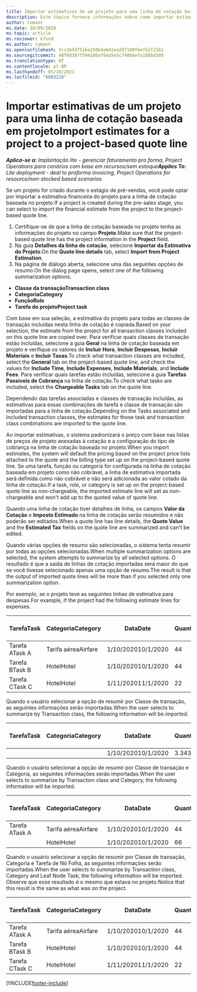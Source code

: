 ```yaml
---
title: Importar estimativas de um projeto para uma linha de cotação baseada em projeto - lite
description: Este tópico fornece informações sobre como importar estimativas de um projeto para uma linha de cotação.
author: rumant
ms.date: 10/09/2020
ms.topic: article
ms.reviewer: kfend
ms.author: rumant
ms.openlocfilehash: 5cc1643751be25864e641ea297180fbefb1f2161
ms.sourcegitcommit: 40f68387f594180af64a5e5c748b6efa188bd300
ms.translationtype: HT
ms.contentlocale: pt-BR
ms.lasthandoff: 05/10/2021
ms.locfileid: "6003228"
---
```

# <a name="import-estimates-for-a-project-to-a-project-based-quote-line"></a><span data-ttu-id="2f1c6-103">Importar estimativas de um projeto para uma linha de cotação baseada em projeto</span><span class="sxs-lookup"><span data-stu-id="2f1c6-103">Import estimates for a project to a project-based quote line</span></span> 

<span data-ttu-id="2f1c6-104">_**Aplica-se a:** Implantação lite - gerenciar faturamento pro forma, Project Operations para cenários com base em recursos/sem estoque_</span><span class="sxs-lookup"><span data-stu-id="2f1c6-104">_**Applies To:** Lite deployment - deal to proforma invoicing, Project Operations for resource/non-stocked based scenarios_</span></span>

<span data-ttu-id="2f1c6-105">Se um projeto for criado durante o estágio de pré-vendas, você pode optar por importar a estimativa financeira do projeto para a linha de cotação baseada no projeto.</span><span class="sxs-lookup"><span data-stu-id="2f1c6-105">If a project is created during the pre-sales stage, you can select to import the financial estimate from the project to the project-based quote line.</span></span>

1. <span data-ttu-id="2f1c6-106">Certifique-se de que a linha de cotação baseada no projeto tenha as informações do projeto no campo **Projeto**.</span><span class="sxs-lookup"><span data-stu-id="2f1c6-106">Make sure that the project-based quote line has the project information in the **Project** field.</span></span>
2. <span data-ttu-id="2f1c6-107">Na guia **Detalhes da linha de cotação**, selecione **Importar da Estimativa do Projeto**.</span><span class="sxs-lookup"><span data-stu-id="2f1c6-107">On the **Quote line details** tab, select **Import from Project Estimation**.</span></span>
3. <span data-ttu-id="2f1c6-108">Na página de diálogo aberta, selecione uma das seguintes opções de resumo.</span><span class="sxs-lookup"><span data-stu-id="2f1c6-108">On the dialog page opens, select one of the following summarization options.</span></span>

  - <span data-ttu-id="2f1c6-109">**Classe da transação**</span><span class="sxs-lookup"><span data-stu-id="2f1c6-109">**Transaction class**</span></span>
  - <span data-ttu-id="2f1c6-110">**Categoria**</span><span class="sxs-lookup"><span data-stu-id="2f1c6-110">**Category**</span></span>
  - <span data-ttu-id="2f1c6-111">**Função**</span><span class="sxs-lookup"><span data-stu-id="2f1c6-111">**Role**</span></span> 
  - <span data-ttu-id="2f1c6-112">**Tarefa do projeto**</span><span class="sxs-lookup"><span data-stu-id="2f1c6-112">**Project task**</span></span>

<span data-ttu-id="2f1c6-113">Com base em sua seleção, a estimativa do projeto para todas as classes de transação incluídas nesta linha de cotação é copiada.</span><span class="sxs-lookup"><span data-stu-id="2f1c6-113">Based on your selection, the estimate from the project for all transaction classes included on this quote line are copied over.</span></span> <span data-ttu-id="2f1c6-114">Para verificar quais classes de transação estão incluídas, selecione a guia **Geral** na linha de cotação baseada em projeto e verifique os valores de **Incluir Hora**, **Incluir Despesas**, **Incluir Materiais** e **Incluir Taxas**.</span><span class="sxs-lookup"><span data-stu-id="2f1c6-114">To check what transaction classes are included, select the **General** tab on the project-based quote line, and check the values for **Include Time**, **Include Expenses**, **Include Materials**, and **Include Fees**.</span></span>  <span data-ttu-id="2f1c6-115">Para verificar quais tarefas estão incluídas, selecione a guia **Tarefas Passíveis de Cobrança** na linha de cotação.</span><span class="sxs-lookup"><span data-stu-id="2f1c6-115">To check what tasks are included, select the **Chargeable Tasks** tab on the quote line.</span></span>

<span data-ttu-id="2f1c6-116">Dependendo das tarefas associadas e classes de transação incluídas, as estimativas para essas combinações de tarefa e classe de transação são importadas para a linha de cotação.</span><span class="sxs-lookup"><span data-stu-id="2f1c6-116">Depending on the Tasks associated and Included transaction classes, the estimates for those task and transaction class combinations are imported to the quote line.</span></span>

<span data-ttu-id="2f1c6-117">Ao importar estimativas, o sistema padronizará o preço com base nas listas de preços de projeto anexadas à cotação e a configuração do tipo de cobrança na linha de cotação baseada no projeto.</span><span class="sxs-lookup"><span data-stu-id="2f1c6-117">When you import estimates, the system will default the pricing based on the project price lists attached to the quote and the billing type set up on the project-based quote line.</span></span> <span data-ttu-id="2f1c6-118">Se uma tarefa, função ou categoria for configurada na linha de cotação baseada em projeto como não cobrável, a linha de estimativa importada será definida como não cobrável e não será adicionada ao valor cotado da linha de cotação.</span><span class="sxs-lookup"><span data-stu-id="2f1c6-118">If a task, role, or category is set up on the project-based quote line as non-chargeable, the imported estimate line will set as non-chargeable and won't add up to the quoted value of quote line.</span></span>

<span data-ttu-id="2f1c6-119">Quando uma linha de cotação tiver detalhes de linha, os campos **Valor da Cotação** e **Imposto Estimado** na linha de cotação serão resumidos e não poderão ser editados.</span><span class="sxs-lookup"><span data-stu-id="2f1c6-119">When a quote line has line details, the **Quote Value** and the **Estimated Tax** fields on the quote line are summarized and can't be edited.</span></span>

<span data-ttu-id="2f1c6-120">Quando várias opções de resumo são selecionadas, o sistema tenta resumir por todas as opções selecionadas.</span><span class="sxs-lookup"><span data-stu-id="2f1c6-120">When multiple summarization options are selected, the system attempts to summarize by all selected options.</span></span> <span data-ttu-id="2f1c6-121">O resultado é que a saída de linhas de cotação importadas será maior do que se você tivesse selecionado apenas uma opção de resumo.</span><span class="sxs-lookup"><span data-stu-id="2f1c6-121">The result is that the output of imported quote lines will be more than if you selected only one summarization option.</span></span>

<span data-ttu-id="2f1c6-122">Por exemplo, se o projeto teve as seguintes linhas de estimativa para despesas.</span><span class="sxs-lookup"><span data-stu-id="2f1c6-122">For example, if the project had the following estimate lines for expenses.</span></span>

| <span data-ttu-id="2f1c6-123">Tarefa</span><span class="sxs-lookup"><span data-stu-id="2f1c6-123">Task</span></span> | <span data-ttu-id="2f1c6-124">Categoria</span><span class="sxs-lookup"><span data-stu-id="2f1c6-124">Category</span></span> | <span data-ttu-id="2f1c6-125">Data</span><span class="sxs-lookup"><span data-stu-id="2f1c6-125">Date</span></span> | <span data-ttu-id="2f1c6-126">Quantidade</span><span class="sxs-lookup"><span data-stu-id="2f1c6-126">Quantity</span></span> | <span data-ttu-id="2f1c6-127">Preço unitário</span><span class="sxs-lookup"><span data-stu-id="2f1c6-127">Unit price</span></span> | <span data-ttu-id="2f1c6-128">Valor</span><span class="sxs-lookup"><span data-stu-id="2f1c6-128">Amount</span></span> |
| --- | --- | --- | --- | --- | --- |
| <span data-ttu-id="2f1c6-129">Tarefa A</span><span class="sxs-lookup"><span data-stu-id="2f1c6-129">Task A</span></span> | <span data-ttu-id="2f1c6-130">Tarifa aérea</span><span class="sxs-lookup"><span data-stu-id="2f1c6-130">Airfare</span></span> | <span data-ttu-id="2f1c6-131">1/10/2020</span><span class="sxs-lookup"><span data-stu-id="2f1c6-131">10/1/2020</span></span> | <span data-ttu-id="2f1c6-132">4</span><span class="sxs-lookup"><span data-stu-id="2f1c6-132">4</span></span> | <span data-ttu-id="2f1c6-133">400</span><span class="sxs-lookup"><span data-stu-id="2f1c6-133">400</span></span> | <span data-ttu-id="2f1c6-134">1600</span><span class="sxs-lookup"><span data-stu-id="2f1c6-134">1600</span></span> |
| <span data-ttu-id="2f1c6-135">Tarefa B</span><span class="sxs-lookup"><span data-stu-id="2f1c6-135">Task B</span></span> | <span data-ttu-id="2f1c6-136">Hotel</span><span class="sxs-lookup"><span data-stu-id="2f1c6-136">Hotel</span></span> | <span data-ttu-id="2f1c6-137">1/10/2020</span><span class="sxs-lookup"><span data-stu-id="2f1c6-137">10/1/2020</span></span> | <span data-ttu-id="2f1c6-138">4</span><span class="sxs-lookup"><span data-stu-id="2f1c6-138">4</span></span> | <span data-ttu-id="2f1c6-139">200</span><span class="sxs-lookup"><span data-stu-id="2f1c6-139">200</span></span> | <span data-ttu-id="2f1c6-140">800</span><span class="sxs-lookup"><span data-stu-id="2f1c6-140">800</span></span> |
| <span data-ttu-id="2f1c6-141">Tarefa C</span><span class="sxs-lookup"><span data-stu-id="2f1c6-141">Task C</span></span> | <span data-ttu-id="2f1c6-142">Hotel</span><span class="sxs-lookup"><span data-stu-id="2f1c6-142">Hotel</span></span> | <span data-ttu-id="2f1c6-143">1/11/2020</span><span class="sxs-lookup"><span data-stu-id="2f1c6-143">11/1/2020</span></span> | <span data-ttu-id="2f1c6-144">2</span><span class="sxs-lookup"><span data-stu-id="2f1c6-144">2</span></span> | <span data-ttu-id="2f1c6-145">200</span><span class="sxs-lookup"><span data-stu-id="2f1c6-145">200</span></span> | <span data-ttu-id="2f1c6-146">400</span><span class="sxs-lookup"><span data-stu-id="2f1c6-146">400</span></span> |

<span data-ttu-id="2f1c6-147">Quando o usuário selecionar a opção de resumir por Classe de transação, as seguintes informações serão importadas.</span><span class="sxs-lookup"><span data-stu-id="2f1c6-147">When the user selects to summarize by Transaction class, the following information will be imported.</span></span>

| <span data-ttu-id="2f1c6-148">Tarefa</span><span class="sxs-lookup"><span data-stu-id="2f1c6-148">Task</span></span> | <span data-ttu-id="2f1c6-149">Categoria</span><span class="sxs-lookup"><span data-stu-id="2f1c6-149">Category</span></span> | <span data-ttu-id="2f1c6-150">Data</span><span class="sxs-lookup"><span data-stu-id="2f1c6-150">Date</span></span> | <span data-ttu-id="2f1c6-151">Quantidade</span><span class="sxs-lookup"><span data-stu-id="2f1c6-151">Quantity</span></span> | <span data-ttu-id="2f1c6-152">Preço unitário</span><span class="sxs-lookup"><span data-stu-id="2f1c6-152">Unit price</span></span> | <span data-ttu-id="2f1c6-153">Valor</span><span class="sxs-lookup"><span data-stu-id="2f1c6-153">Amount</span></span> |
| --- | --- | --- | --- | --- | --- |
|||<span data-ttu-id="2f1c6-154">1/10/2020</span><span class="sxs-lookup"><span data-stu-id="2f1c6-154">10/1/2020</span></span> | <span data-ttu-id="2f1c6-155">3.34</span><span class="sxs-lookup"><span data-stu-id="2f1c6-155">3.34</span></span> | <span data-ttu-id="2f1c6-156">840</span><span class="sxs-lookup"><span data-stu-id="2f1c6-156">840</span></span> | <span data-ttu-id="2f1c6-157">2800</span><span class="sxs-lookup"><span data-stu-id="2f1c6-157">2800</span></span> |

<span data-ttu-id="2f1c6-158">Quando o usuário selecionar a opção de resumir por Classe de transação e Categoria, as seguintes informações serão importadas.</span><span class="sxs-lookup"><span data-stu-id="2f1c6-158">When the user selects to summarize by Transaction class and Category, the following information will be imported.</span></span>

| <span data-ttu-id="2f1c6-159">Tarefa</span><span class="sxs-lookup"><span data-stu-id="2f1c6-159">Task</span></span> | <span data-ttu-id="2f1c6-160">Categoria</span><span class="sxs-lookup"><span data-stu-id="2f1c6-160">Category</span></span> | <span data-ttu-id="2f1c6-161">Data</span><span class="sxs-lookup"><span data-stu-id="2f1c6-161">Date</span></span> | <span data-ttu-id="2f1c6-162">Quantidade</span><span class="sxs-lookup"><span data-stu-id="2f1c6-162">Quantity</span></span> | <span data-ttu-id="2f1c6-163">Preço unitário</span><span class="sxs-lookup"><span data-stu-id="2f1c6-163">Unit price</span></span> | <span data-ttu-id="2f1c6-164">Valor</span><span class="sxs-lookup"><span data-stu-id="2f1c6-164">Amount</span></span> |
| --- | --- | --- | --- | --- | --- |
| <span data-ttu-id="2f1c6-165">Tarefa A</span><span class="sxs-lookup"><span data-stu-id="2f1c6-165">Task A</span></span> | <span data-ttu-id="2f1c6-166">Tarifa aérea</span><span class="sxs-lookup"><span data-stu-id="2f1c6-166">Airfare</span></span> | <span data-ttu-id="2f1c6-167">1/10/2020</span><span class="sxs-lookup"><span data-stu-id="2f1c6-167">10/1/2020</span></span> | <span data-ttu-id="2f1c6-168">4</span><span class="sxs-lookup"><span data-stu-id="2f1c6-168">4</span></span> | <span data-ttu-id="2f1c6-169">400</span><span class="sxs-lookup"><span data-stu-id="2f1c6-169">400</span></span> | <span data-ttu-id="2f1c6-170">1600</span><span class="sxs-lookup"><span data-stu-id="2f1c6-170">1600</span></span> |
| | <span data-ttu-id="2f1c6-171">Hotel</span><span class="sxs-lookup"><span data-stu-id="2f1c6-171">Hotel</span></span> | <span data-ttu-id="2f1c6-172">1/10/2020</span><span class="sxs-lookup"><span data-stu-id="2f1c6-172">10/1/2020</span></span> | <span data-ttu-id="2f1c6-173">6</span><span class="sxs-lookup"><span data-stu-id="2f1c6-173">6</span></span> | <span data-ttu-id="2f1c6-174">200</span><span class="sxs-lookup"><span data-stu-id="2f1c6-174">200</span></span> | <span data-ttu-id="2f1c6-175">1200</span><span class="sxs-lookup"><span data-stu-id="2f1c6-175">1200</span></span> |

<span data-ttu-id="2f1c6-176">Quando o usuário selecionar a opção de resumir por Classe de transação, Categoria e Tarefa de Nó Folha, as seguintes informações serão importadas.</span><span class="sxs-lookup"><span data-stu-id="2f1c6-176">When the user selects to summarize by Transaction class, Category and Leaf Node Task, the following information will be imported.</span></span> <span data-ttu-id="2f1c6-177">Observe que esse resultado é o mesmo que estava no projeto.</span><span class="sxs-lookup"><span data-stu-id="2f1c6-177">Notice that this result is the same as what was on the project.</span></span>

| <span data-ttu-id="2f1c6-178">Tarefa</span><span class="sxs-lookup"><span data-stu-id="2f1c6-178">Task</span></span> | <span data-ttu-id="2f1c6-179">Categoria</span><span class="sxs-lookup"><span data-stu-id="2f1c6-179">Category</span></span> | <span data-ttu-id="2f1c6-180">Data</span><span class="sxs-lookup"><span data-stu-id="2f1c6-180">Date</span></span> | <span data-ttu-id="2f1c6-181">Quantidade</span><span class="sxs-lookup"><span data-stu-id="2f1c6-181">Quantity</span></span> | <span data-ttu-id="2f1c6-182">Preço unitário</span><span class="sxs-lookup"><span data-stu-id="2f1c6-182">Unit price</span></span> | <span data-ttu-id="2f1c6-183">Valor</span><span class="sxs-lookup"><span data-stu-id="2f1c6-183">Amount</span></span> |
| --- | --- | --- | --- | --- | --- |
| <span data-ttu-id="2f1c6-184">Tarefa A</span><span class="sxs-lookup"><span data-stu-id="2f1c6-184">Task A</span></span> | <span data-ttu-id="2f1c6-185">Tarifa aérea</span><span class="sxs-lookup"><span data-stu-id="2f1c6-185">Airfare</span></span> | <span data-ttu-id="2f1c6-186">1/10/2020</span><span class="sxs-lookup"><span data-stu-id="2f1c6-186">10/1/2020</span></span> | <span data-ttu-id="2f1c6-187">4</span><span class="sxs-lookup"><span data-stu-id="2f1c6-187">4</span></span> | <span data-ttu-id="2f1c6-188">400</span><span class="sxs-lookup"><span data-stu-id="2f1c6-188">400</span></span> | <span data-ttu-id="2f1c6-189">1600</span><span class="sxs-lookup"><span data-stu-id="2f1c6-189">1600</span></span> |
| <span data-ttu-id="2f1c6-190">Tarefa B</span><span class="sxs-lookup"><span data-stu-id="2f1c6-190">Task B</span></span> | <span data-ttu-id="2f1c6-191">Hotel</span><span class="sxs-lookup"><span data-stu-id="2f1c6-191">Hotel</span></span> | <span data-ttu-id="2f1c6-192">1/10/2020</span><span class="sxs-lookup"><span data-stu-id="2f1c6-192">10/1/2020</span></span> | <span data-ttu-id="2f1c6-193">4</span><span class="sxs-lookup"><span data-stu-id="2f1c6-193">4</span></span> | <span data-ttu-id="2f1c6-194">200</span><span class="sxs-lookup"><span data-stu-id="2f1c6-194">200</span></span> | <span data-ttu-id="2f1c6-195">800</span><span class="sxs-lookup"><span data-stu-id="2f1c6-195">800</span></span> |
| <span data-ttu-id="2f1c6-196">Tarefa C</span><span class="sxs-lookup"><span data-stu-id="2f1c6-196">Task C</span></span> | <span data-ttu-id="2f1c6-197">Hotel</span><span class="sxs-lookup"><span data-stu-id="2f1c6-197">Hotel</span></span> | <span data-ttu-id="2f1c6-198">1/11/2020</span><span class="sxs-lookup"><span data-stu-id="2f1c6-198">11/1/2020</span></span> | <span data-ttu-id="2f1c6-199">2</span><span class="sxs-lookup"><span data-stu-id="2f1c6-199">2</span></span> | <span data-ttu-id="2f1c6-200">200</span><span class="sxs-lookup"><span data-stu-id="2f1c6-200">200</span></span> | <span data-ttu-id="2f1c6-201">400</span><span class="sxs-lookup"><span data-stu-id="2f1c6-201">400</span></span> |


[!INCLUDE[footer-include](../../includes/footer-banner.md)]
